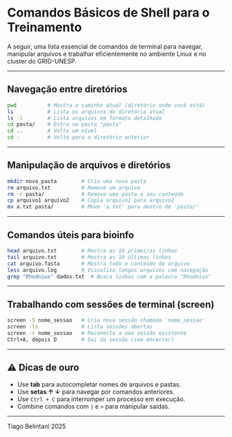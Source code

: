 
#  Comandos Básicos de Shell para o Treinamento

A seguir, uma lista essencial de comandos de terminal para navegar, manipular arquivos e trabalhar eficientemente no ambiente Linux e no cluster do GRID-UNESP.

---

##  Navegação entre diretórios

```bash
pwd          # Mostra o caminho atual (diretório onde você está)
ls           # Lista os arquivos do diretório atual
ls -l        # Lista arquivos em formato detalhado
cd pasta/    # Entra na pasta "pasta"
cd ..        # Volta um nível
cd -         # Volta para o diretório anterior
```

---

## Manipulação de arquivos e diretórios

```bash
mkdir nova_pasta        # Cria uma nova pasta
rm arquivo.txt          # Remove um arquivo
rm -r pasta/            # Remove uma pasta e seu conteúdo
cp arquivo1 arquivo2    # Copia arquivo1 para arquivo2
mv a.txt pasta/         # Move 'a.txt' para dentro de 'pasta/'
```

---

##  Comandos úteis para bioinfo

```bash
head arquivo.txt        # Mostra as 10 primeiras linhas
tail arquivo.txt        # Mostra as 10 últimas linhas
cat arquivo.fasta       # Mostra todo o conteúdo do arquivo
less arquivo.log        # Visualiza longos arquivos com navegação
grep "Rhodnius" dados.txt  # Busca linhas com a palavra "Rhodnius"
```

---

##  Trabalhando com sessões de terminal (screen)

```bash
screen -S nome_sessao   # Cria nova sessão chamada 'nome_sessao'
screen -ls              # Lista sessões abertas
screen -r nome_sessao   # Reconecta a uma sessão existente
Ctrl+A, depois D        # Sai da sessão (sem encerrar)
```

---

## ⚠ Dicas de ouro

- Use **tab** para autocompletar nomes de arquivos e pastas.
- Use **setas ↑ ↓** para navegar por comandos anteriores.
- Use `Ctrl + C` para interromper um processo em execução.
- Combine comandos com `|` e `>` para manipular saídas.

---
Tiago Belintani 2025 
